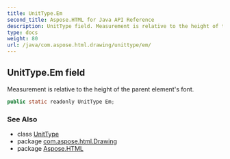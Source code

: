 ```yaml
---
title: UnitType.Em
second_title: Aspose.HTML for Java API Reference
description: UnitType field. Measurement is relative to the height of the parent elements font
type: docs
weight: 80
url: /java/com.aspose.html.drawing/unittype/em/
---
```

## UnitType.Em field

Measurement is relative to the height of the parent element's font.

```java
public static readonly UnitType Em;
```

### See Also

* class [UnitType](../)
* package [com.aspose.html.Drawing](../../unittype/)
* package [Aspose.HTML](../../../)
